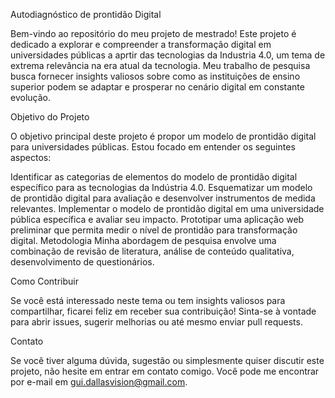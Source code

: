 Autodiagnóstico de prontidão Digital

Bem-vindo ao repositório do meu projeto de mestrado! Este projeto é dedicado a explorar e compreender a transformação digital em universidades públicas a aprtir das tecnologias da Industria 4.0, um tema de extrema relevância na era atual da tecnologia. Meu trabalho de pesquisa busca fornecer insights valiosos sobre como as instituições de ensino superior podem se adaptar e prosperar no cenário digital em constante evolução.

Objetivo do Projeto

O objetivo principal deste projeto é propor um modelo de prontidão digital para universidades públicas. Estou focado em entender os seguintes aspectos:

Identificar as categorias de elementos do modelo de prontidão digital específico para as tecnologias da Indústria 4.0.
Esquematizar um modelo de prontidão digital para avaliação e desenvolver instrumentos de medida relevantes.
Implementar o modelo de prontidão digital em uma universidade pública específica e avaliar seu impacto.
Prototipar uma aplicação web preliminar que permita medir o nível de prontidão para transformação digital.
Metodologia
Minha abordagem de pesquisa envolve uma combinação de revisão de literatura, análise de conteúdo qualitativa, desenvolvimento de questionários. 

Como Contribuir

Se você está interessado neste tema ou tem insights valiosos para compartilhar, ficarei feliz em receber sua contribuição! Sinta-se à vontade para abrir issues, sugerir melhorias ou até mesmo enviar pull requests.

Contato

Se você tiver alguma dúvida, sugestão ou simplesmente quiser discutir este projeto, não hesite em entrar em contato comigo. Você pode me encontrar por e-mail em gui.dallasvision@gmail.com.

